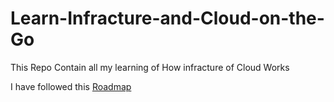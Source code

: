 # Learn-Infracture-and-Cloud-on-the-Go
This Repo Contain all my learning of How infracture of Cloud Works

I have followed this [Roadmap](devOpsRoadmap.md)

